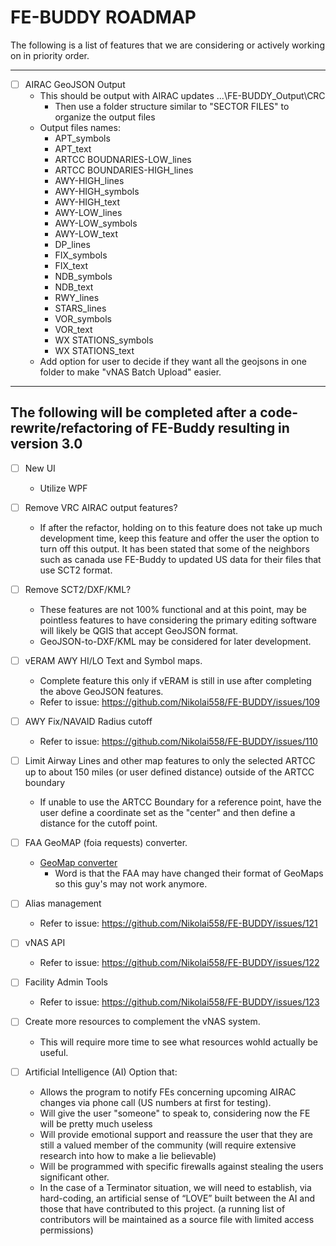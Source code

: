 # FE-BUDDY ROADMAP


The following is a list of features that we are considering or actively working on in priority order.

---

- [ ] AIRAC GeoJSON Output
  - This should be output with AIRAC updates ...\FE-BUDDY_Output\CRC
    - Then use a folder structure similar to "SECTOR FILES" to organize the output files
  - Output files names:
    - APT_symbols
    - APT_text
    - ARTCC BOUDNARIES-LOW_lines
    - ARTCC BOUNDARIES-HIGH_lines
    - AWY-HIGH_lines
    - AWY-HIGH_symbols
    - AWY-HIGH_text
    - AWY-LOW_lines
    - AWY-LOW_symbols
    - AWY-LOW_text
    - DP_lines
    - FIX_symbols
    - FIX_text
    - NDB_symbols
    - NDB_text
    - RWY_lines
    - STARS_lines
    - VOR_symbols
    - VOR_text
    - WX STATIONS_symbols
    - WX STATIONS_text
  - Add option for user to decide if they want all the geojsons in one folder to make "vNAS Batch Upload" easier.

---
**The following will be completed after a code-rewrite/refactoring of FE-Buddy resulting in version 3.0**
---

- [ ] New UI
  - Utilize WPF

- [ ] Remove VRC AIRAC output features?
  - If after the refactor, holding on to this feature does not take up much development time, keep this feature and offer the user the option to turn off this output. It has been stated that some of the neighbors such as canada use FE-Buddy to updated US data for their files that use SCT2 format.

- [ ] Remove SCT2/DXF/KML?
  - These features are not 100% functional and at this point, may be pointless features to have considering the primary editing software will likely be QGIS that accept GeoJSON format.
  - GeoJSON-to-DXF/KML may be considered for later development.

- [ ] vERAM AWY HI/LO Text and Symbol maps.
  - Complete feature this only if vERAM is still in use after completing the above GeoJSON features.
  - Refer to issue: https://github.com/Nikolai558/FE-BUDDY/issues/109

- [ ] AWY Fix/NAVAID Radius cutoff
  -  Refer to issue: https://github.com/Nikolai558/FE-BUDDY/issues/110

- [ ] Limit Airway Lines and other map features to only the selected ARTCC up to about 150 miles (or user defined distance) outside of the ARTCC boundary
  -  If unable to use the ARTCC Boundary for a reference point, have the user define a coordinate set as the "center" and then define a distance for the cutoff point.

- [ ] FAA GeoMAP (foia requests) converter.
  - [GeoMap converter](https://github.com/justinshannon/geo-map-converter)
    - Word is that the FAA may have changed their format of GeoMaps so this guy's may not work anymore.

- [ ] Alias management
  - Refer to issue: https://github.com/Nikolai558/FE-BUDDY/issues/121

- [ ] vNAS API
  - Refer to issue: https://github.com/Nikolai558/FE-BUDDY/issues/122

- [ ] Facility Admin Tools
  - Refer to issue: https://github.com/Nikolai558/FE-BUDDY/issues/123

- [ ] Create more resources to complement the vNAS system.
  - This will require more time to see what resources wohld actually be useful.

- [ ] Artificial Intelligence (AI) Option that:
  - Allows the program to notify FEs concerning upcoming AIRAC changes via phone call (US numbers at first for testing).
  - Will give the user "someone" to speak to, considering now the FE will be pretty much useless
  - Will provide emotional support and reassure the user that they are still a valued member of the community (will require extensive research into how to make a lie believable)
  - Will be programmed with specific firewalls against stealing the users significant other.
  - In the case of a Terminator situation, we will need to establish, via hard-coding, an artificial sense of “LOVE” built between the AI and those that have contributed to this project. (a running list of contributors will be maintained as a source file with limited access permissions)
